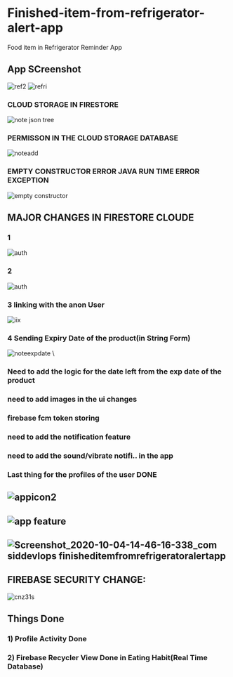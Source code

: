 # Finished-item-from-refrigerator-alert-app
Food item in Refrigerator Reminder App


## App SCreenshot

![ref2](https://user-images.githubusercontent.com/40432616/95011886-bc86ca80-0651-11eb-8b54-b20a08f00532.jpg) ![refri](https://user-images.githubusercontent.com/40432616/95011889-be508e00-0651-11eb-8feb-af1bda161e30.jpg)



### CLOUD STORAGE IN FIRESTORE


![note json tree](https://user-images.githubusercontent.com/40432616/94010909-31414580-fdc4-11ea-93b3-67caadfa3f36.PNG)


### PERMISSON IN THE CLOUD STORAGE DATABASE

![noteadd](https://user-images.githubusercontent.com/40432616/94010913-32727280-fdc4-11ea-9c9f-91d565640cf5.PNG)


### EMPTY CONSTRUCTOR ERROR JAVA RUN TIME ERROR EXCEPTION 


![empty constructor](https://user-images.githubusercontent.com/40432616/94025278-f516e080-fdd5-11ea-84f0-a64cfc115468.PNG)


## MAJOR CHANGES IN FIRESTORE CLOUDE
### 1

![auth](https://user-images.githubusercontent.com/40432616/94114272-bdf01000-fe65-11ea-9539-e6b262e5949d.PNG)

### 2
![auth](https://user-images.githubusercontent.com/40432616/94114847-846bd480-fe66-11ea-9e11-f24cefa7580c.PNG)


### 3 linking with the anon User
![iix](https://user-images.githubusercontent.com/40432616/94190954-6e8ffb00-feca-11ea-8225-fbc084f4bfec.PNG)

### 4 Sending Expiry Date of the product(in String Form)
![noteexpdate](https://user-images.githubusercontent.com/40432616/94778043-1b460d00-03e2-11eb-9728-b2919c67f9a1.PNG)
\
### Need to add the logic for the date left from the exp date of the product
### need to add images in the ui changes
### firebase fcm token storing 
### need to add the notification feature
### need to add the sound/vibrate notifi.. in the app

### Last thing for the profiles of the user DONE


## ![appicon2](https://user-images.githubusercontent.com/40432616/95661975-3edf2500-0b51-11eb-8ec8-0de4efe0862f.png)
## ![app feature](https://user-images.githubusercontent.com/40432616/95661977-40a8e880-0b51-11eb-852c-356156fa01ba.png)
## ![Screenshot_2020-10-04-14-46-16-338_com siddevlops finisheditemfromrefrigeratoralertapp](https://user-images.githubusercontent.com/40432616/95662008-85348400-0b51-11eb-9719-dd36dfd8282c.jpg)

## FIREBASE SECURITY CHANGE:
![cnz31s](https://user-images.githubusercontent.com/40432616/97309894-9b984a80-1888-11eb-933c-fac4bd2b72a7.PNG)


## Things Done
### 1) Profile Activity Done
### 2) Firebase Recycler View Done in Eating Habit(Real Time Database)






